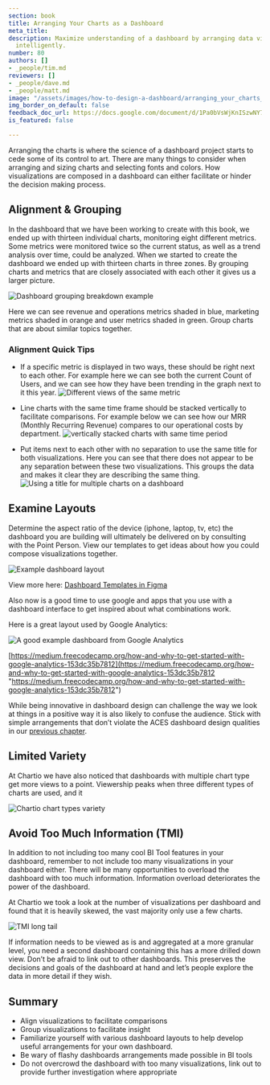 ```yaml
---
section: book
title: Arranging Your Charts as a Dashboard
meta_title: 
description: Maximize understanding of a dashboard by arranging data visualizations
  intelligently.
number: 80
authors: []
- _people/tim.md
reviewers: []
- _people/dave.md
- _people/matt.md
image: "/assets/images/how-to-design-a-dashboard/arranging_your_charts_as_a_dashboard/dashboardBreakdown.jpeg"
img_border_on_default: false
feedback_doc_url: https://docs.google.com/document/d/1Pa0bVsWjKnISzwNY7REZqlkMQVtJhnMi74QccC7ut1A/edit?usp=sharing
is_featured: false

---
```

Arranging the charts is where the science of a dashboard project starts to cede some of its control to art. There are many things to consider when arranging and sizing charts and selecting fonts and colors. How visualizations are composed in a dashboard can either facilitate or hinder the decision making process.

## Alignment & Grouping

In the dashboard that we have been working to create with this book, we ended up with thirteen individual charts, monitoring eight different metrics. Some metrics were monitored twice so the current status, as well as a trend analysis over time, could be analyzed. When we started to create the dashboard we ended up with thirteen charts in three zones. By grouping charts and metrics that are closely associated with each other it gives us a larger picture.

![Dashboard grouping breakdown example](/assets/images/how-to-design-a-dashboard/arranging_your_charts_as_a_dashboard/dashboardBreakdown.jpeg)

Here we can see revenue and operations metrics shaded in blue, marketing metrics shaded in orange and user metrics shaded in green. Group charts that are about similar topics together.

### Alignment Quick Tips

* If a specific metric is displayed in two ways, these should be right next to each other. For example here we can see both the current Count of Users, and we can see how they have been trending in the graph next to it this year.
![Different views of the same metric](/assets/images/how-to-design-a-dashboard/arranging_your_charts_as_a_dashboard/sameMetrics.png)

* Line charts with the same time frame should be stacked vertically to facilitate comparisons. For example below we can see how our MRR (Monthly Recurring Revenue) compares to our operational costs by department.
![vertically stacked charts with same time period](/assets/images/how-to-design-a-dashboard/arranging_your_charts_as_a_dashboard/sameTime.png)

* Put items next to each other with no separation to use the same title for both visualizations. Here you can see that there does not appear to be any separation between these two visualizations. This groups the data and makes it clear they are describing the same thing.
![Using a title for multiple charts on a dashboard](/assets/images/how-to-design-a-dashboard/arranging_your_charts_as_a_dashboard/sameTitle.png)

## Examine Layouts

Determine the aspect ratio of the device (iphone, laptop, tv, etc) the dashboard you are building will ultimately be delivered on by consulting with the Point Person. View our templates to get ideas about how you could compose visualizations together.

![Example dashboard layout](/assets/images/how-to-design-a-dashboard/arranging_your_charts_as_a_dashboard/exampleLayout.png)

View more here: [Dashboard Templates in Figma](https://www.figma.com/file/dTND29GywRZ16tgsv7nORhKx/Dashboard-Templates?node-id=0%3A1)

Also now is a good time to use google and apps that you use with a dashboard interface to get inspired about what combinations work.

Here is a great layout used by Google Analytics:

![A good example dashboard from Google Analytics](/assets/images/how-to-design-a-dashboard/arranging_your_charts_as_a_dashboard/googleAnalytics.png)

[https://medium.freecodecamp.org/how-and-why-to-get-started-with-google-analytics-153dc35b7812](https://medium.freecodecamp.org/how-and-why-to-get-started-with-google-analytics-153dc35b7812 "https://medium.freecodecamp.org/how-and-why-to-get-started-with-google-analytics-153dc35b7812")

While being innovative in dashboard design can challenge the way we look at things in a positive way it is also likely to confuse the audience. Stick with simple arrangements that don’t violate the ACES dashboard design qualities in our [previous chapter](/how-to-design-a-dashboard/what-makes-a-great-dashboard-aces).

## Limited Variety

At Chartio we have also noticed that dashboards with multiple chart type get more views to a point. Viewership peaks when three different types of charts are used, and it

![Chartio chart types variety](/assets/images/how-to-design-a-dashboard/arranging_your_charts_as_a_dashboard/chartioChart.png)

## Avoid Too Much Information (TMI)

In addition to not including too many cool BI Tool features in your dashboard, remember to not include too many visualizations in your dashboard either. There will be many opportunities to overload the dashboard with too much information. Information overload deteriorates the power of the dashboard.

At Chartio we took a look at the number of visualizations per dashboard and found that it is heavily skewed, the vast majority only use a few charts.

![TMI long tail](/assets/images/how-to-design-a-dashboard/arranging_your_charts_as_a_dashboard/TMI.png)

If information needs to be viewed as is and aggregated at a more granular level, you need a second dashboard containing this has a more drilled down view. Don’t be afraid to link out to other dashboards. This preserves the decisions and goals of the dashboard at hand and let’s people explore the data in more detail if they wish.

## Summary

* Align visualizations to facilitate comparisons
* Group visualizations to facilitate insight
* Familiarize yourself with various dashboard layouts to help develop useful arrangements for your own dashboard.
* Be wary of flashy dashboards arrangements made possible in BI tools
* Do not overcrowd the dashboard with too many visualizations, link out to provide further investigation where appropriate